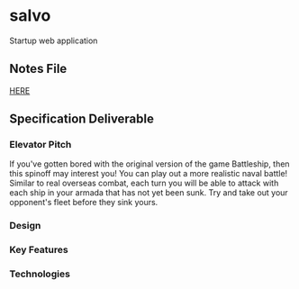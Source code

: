 # salvo
Startup web application

## Notes File
[HERE](notes.md)

## Specification Deliverable
### Elevator Pitch
If you've gotten bored with the original version of the game Battleship, then this spinoff may interest you! You can play out a more realistic naval battle! Similar to real overseas combat, each turn you will be able to attack with each ship in your armada that has not yet been sunk. Try and take out your opponent's fleet before they sink yours.

### Design

### Key Features

### Technologies
